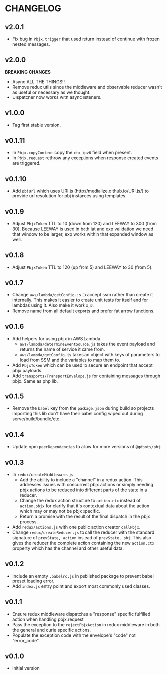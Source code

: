# CHANGELOG


## v2.0.1
* Fix bug in `Pbjx.trigger` that used return instead of continue with frozen nested messages.


## v2.0.0
__BREAKING CHANGES__

* Async ALL THE THINGS!!
* Remove redux utils since the middleware and observable reducer wasn't as useful or necessary as we thought.
* Dispatcher now works with async listeners.


## v1.0.0
* Tag first stable version.


## v0.1.11
* In `Pbjx.copyContext` copy the `ctx_ipv6` field when present.
* In `Pbjx.request` rethrow any exceptions when response created events are triggered.


## v0.1.10
* Add `pbjUrl` which uses URI.js (http://medialize.github.io/URI.js/) to provide url resolution for pbj instances using templates.


## v0.1.9
* Adjust `PbjxToken` TTL to 10 (down from 120) and LEEWAY to 300 (from 30).  Because LEEWAY is used in both iat and exp validation we need that window to be larger, exp works within that expanded window as well.


## v0.1.8
* Adjust `PbjxToken` TTL to 120 (up from 5) and LEEWAY to 30 (from 5).


## v0.1.7
* Change `aws/lambda/getConfig.js` to accept ssm rather than create it internally.  This makes it easier
  to create unit tests for itself and for lambdas using it.  Also make it work ಠ_ಠ.
* Remove name from all default exports and prefer fat arrow functions.


## v0.1.6
* Add helpers for using pbjx in AWS Lambda.
  * `aws/lambda/determineEventSource.js` takes the event payload and returns the name of service it came from.
  * `aws/lambda/getConfig.js` takes an object with keys of parameters to load from SSM and the variables to map them to.
* Add `PbjxToken` which can be used to secure an endpoint that accept pbjx payloads.
* Add `transports/TransportEnvelope.js` for containing messages through pbjx.  Same as php lib.


## v0.1.5
* Remove the `babel` key from the `package.json` during build so projects importing
  this lib don't have their babel config wiped out during serve/build/bundle/etc.


## v0.1.4
* Update npm `peerDependencies` to allow for more versions of `@gdbots/pbj`.


## v0.1.3
* In `redux/createMiddleware.js`:
  * Add the ability to include a "channel" in a redux action. This addresses issues with
    concurrent pbjx actions or simply needing pbjx actions to be reduced into different
    parts of the state in a reducer.
  * Change the redux action structure to `action.ctx` instead of `action.pbjx` for clarify
    that it's contextual data about the action which may or may not be pbjx specific.
  * Return a promise with the result of the final dispatch in the pbjx process.
* Add `redux/actions.js` with one public action creator `callPbjx`.
* Change `redux/createReducer.js` to call the reducer with the standard signature of
  `prevState, action` instead of `prevState, pbj`.  This also gives the reducer the complete
  action containing the new `action.ctx` property which has the channel and other useful data.


## v0.1.2
* Include an empty `.babelrc.js` in published package to prevent babel preset loading error.
* Add `index.js` entry point and export most commonly used classes.


## v0.1.1
* Ensure redux middleware dispatches a "response" specific fulfilled action when handling pbjx.request.
* Pass the exception to the `rejectPbjxAction` in redux middleware in both the general and curie specific actions.
* Populate the exception code with the envelope's "code" not "error_code".


## v0.1.0
* initial version
